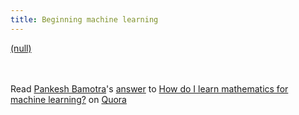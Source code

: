 ```yaml
---
title: Beginning machine learning
---
```

<a class="embedly-card" data-card-key="7c70f62e96804edda8009c0ee51c65ae" data-card-controls="0" data-card-width="600" href="https://www.quora.com/How-do-I-learn-machine-learning-1/answer/Pankesh-Bamotra">(null)</a>
<script async src="//cdn.embedly.com/widgets/platform.js" charset="UTF-8"></script>
<br/><br/>
<span class="quora-content-embed" data-name="How-do-I-learn-mathematics-for-machine-learning/answer/Pankesh-Bamotra">Read <a class="quora-content-link" data-width="559" load-full-answer="False" data-key="706bcdc99f7c182729bf562e30213b52" data-id="16249021" data-embed="eejscvs" href="https://www.quora.com/How-do-I-learn-mathematics-for-machine-learning/answer/Pankesh-Bamotra" data-type="answer" data-height="250"><a href="https://www.quora.com/Pankesh-Bamotra">Pankesh Bamotra</a>&#039;s <a href="/How-do-I-learn-mathematics-for-machine-learning#ans16249021">answer</a> to <a href="/How-do-I-learn-mathematics-for-machine-learning" ref="canonical"><span class="rendered_qtext">How do I learn mathematics for machine learning?</span></a></a> on <a href="https://www.__nousername__.main.quora.com">Quora</a><script type="text/javascript" src="https://www.quora.com/widgets/content"></script></span>
